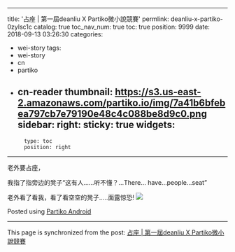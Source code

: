 
---
title: '占座 | 第一屆deanliu X Partiko微小說競賽'
permlink: deanliu-x-partiko-0zylsc1c
catalog: true
toc_nav_num: true
toc: true
position: 9999
date: 2018-09-13 03:26:30
categories:
- wei-story
tags:
- wei-story
- cn
- partiko
- cn-reader
thumbnail: https://s3.us-east-2.amazonaws.com/partiko.io/img/7a41b6bfebea797cb7e79190e48c4c088be8d9c0.png
sidebar:
    right:
        sticky: true
widgets:
    -
        type: toc
        position: right
---


老外要占座，

我指了指旁边的凳子“这有人......听不懂？...There... have...people...seat”

老外看了看我，看了看空空的凳子.....面露惊恐!
![](https://s3.us-east-2.amazonaws.com/partiko.io/img/7a41b6bfebea797cb7e79190e48c4c088be8d9c0.png)

Posted using [Partiko Android](https://steemit.com/@partiko-android)

- - -

This page is synchronized from the post: [占座 | 第一屆deanliu X Partiko微小說競賽](https://steemit.com/@yellowbird/deanliu-x-partiko-0zylsc1c)
